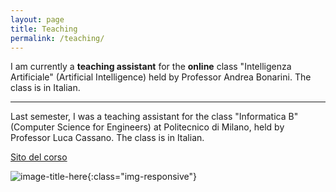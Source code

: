 ```yaml
---
layout: page
title: Teaching
permalink: /teaching/
---
```

I am currently a **teaching assistant** for the **online** class "Intelligenza Artificiale" (Artificial Intelligence) held by Professor Andrea Bonarini. The class is in Italian.

---

Last semester, I was a teaching assistant for the class "Informatica B" (Computer Science for Engineers) at Politecnico di Milano, held by Professor Luca Cassano. The class is in Italian.

[Sito del corso][1]

![image-title-here](../images/poli.jpg){:class="img-responsive"}

[1]:http://cassano.faculty.polimi.it/InformaticaB.html

